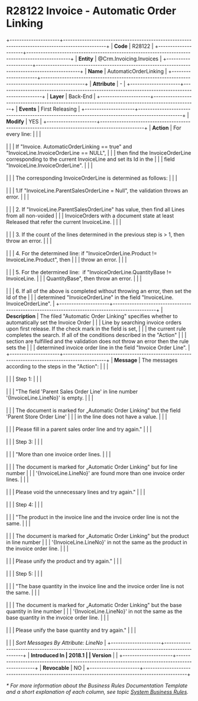 ﻿---
erp.type: business-rule
erp.entity: Crm.Invoicing.Invoices
---

# R28122 Invoice - Automatic Order Linking
+---------------------+------------------------------------------------------------------------------------------------+
| **Code**            | R28122                                                                                         |
+---------------------+------------------------------------------------------------------------------------------------+
| **Entity**          | @Crm.Invoicing.Invoices                                                                        |
+---------------------+------------------------------------------------------------------------------------------------+
| **Name**            | AutomaticOrderLinking                                                                          |
+---------------------+------------------------------------------------------------------------------------------------+
| **Attribute**       | \-                                                                                             |
+---------------------+------------------------------------------------------------------------------------------------+
| **Layer**           | Back-End                                                                                       |
+---------------------+------------------------------------------------------------------------------------------------+
| **Events**          | First Releasing                                                                                |
+---------------------+------------------------------------------------------------------------------------------------+
| **Modify**          | YES                                                                                            |
+---------------------+------------------------------------------------------------------------------------------------+
| **Action**          | For every line:                                                                                |
|                     | <br/><br/>                                                                                     |
|                     | If \"Invoice. AutomaticOrderLinking == true\" and \"InvoiceLine.InvoiceOrderLine == NULL\",    |
|                     | then find the InvoiceOrderLine corresponding to the current InvoiceLine and set its Id in the  |
|                     | field \"InvoiceLine.InvoiceOrderLine\".                                                        |
|                     | <br/><br/>                                                                                     |
|                     | The corresponding InvoiceOrderLine is determined as follows:                                   |
|                     | <br/><br/>                                                                                     |
|                     | 1.If \"InvoiceLine.ParentSalesOrderLine = Null\", the validation throws an error.              |
|                     | <br/><br/>                                                                                     |
|                     | 2\. If \"InvoiceLine.ParentSalesOrderLine\" has value, then find all Lines from all non-voided |
|                     | InvoiceOrders with a document state at least Released that refer the current InvoiceLine.      |
|                     | <br/><br/>                                                                                     |
|                     | 3\. If the count of the lines determined in the previous step is \> 1, then throw an error.    |
|                     | <br/><br/>                                                                                     |
|                     | 4\. For the determined line: if \"InvoiceOrderLine.Product != InvoiceLine.Product\", then      |
|                     | throw an error.                                                                                |
|                     | <br/><br/>                                                                                     |
|                     | 5\. For the determined line:  if \"InvoiceOrderLine.QuantityBase != InvoiceLine.               |
|                     | QuantityBase\", then throw an error.                                                           |
|                     | <br/><br/>                                                                                     |
|                     | 6\. If all of the above is completed without throwing an error, then set the Id of the         |
|                     | determined \"InvoiceOrderLine\" in the field \"InvoiceLine. InvoiceOrderLine\".                |
+---------------------+------------------------------------------------------------------------------------------------+
| **Description**     | The filed \"Automatic Order Linking\" specifies whether to automatically set the Invoice Order |
|                     | Line by searching invoice orders upon first release. If the check mark in the field is set,    |
|                     | the current rule completes the search. If all of the conditions described in the \"Action\"    |
|                     | section are fulfilled and the validation does not throw an error then the rule sets the        |
|                     | determined invoice order line in the field \"Invoice Order Line\".                             |
+---------------------+------------------------------------------------------------------------------------------------+
| **Message**         | The messages according to the steps in the \"Action\":                                         |
|                     | <br/><br/>                                                                                     |
|                     | Step 1:                                                                                        |
|                     | <br/><br/>                                                                                     |
|                     | \"The field \'Parent Sales Order Line\' in line number \'{InvoiceLine.LineNo}\' is empty.      |
|                     | <br/><br/>                                                                                     |
|                     | The document is marked for „Automatic Order Linking" but the field \'Parent Store Order Line\' |
|                     | in the line does not have a value.                                                             |
|                     | <br/><br/>                                                                                     |
|                     | Please fill in a parent sales order line and try again.\"                                      |
|                     | <br/><br/>                                                                                     |
|                     | Step 3:                                                                                        |
|                     | <br/><br/>                                                                                     |
|                     | \"More than one invoice order lines.                                                           |
|                     | <br/><br/>                                                                                     |
|                     | The document is marked for „Automatic Order Linking" but for line number                       |
|                     | \'{InvoiceLine.LineNo}\' are found more than one invoice order lines.                          |
|                     | <br/><br/>                                                                                     |
|                     | Please void the unnecessary lines and try again.\"                                             |
|                     | <br/><br/>                                                                                     |
|                     | Step 4:                                                                                        |
|                     | <br/><br/>                                                                                     |
|                     | \"The product in the invoice line and the invoice order line is not the same.                  |
|                     | <br/><br/>                                                                                     |
|                     | The document is marked for „Automatic Order Linking" but the product in line number            |
|                     | \'{InvoiceLine.LineNo}\' in not the same as the product in the invoice order line.             |
|                     | <br/><br/>                                                                                     |
|                     | Please unify the product and try again.\"                                                      |
|                     | <br/><br/>                                                                                     |
|                     | Step 5:                                                                                        |
|                     | <br/><br/>                                                                                     |
|                     | \"The base quantity in the invoice line and the invoice order line is not the same.            |
|                     | <br/><br/>                                                                                     |
|                     | The document is marked for „Automatic Order Linking" but the base quantity in line number      |
|                     | \'{InvoiceLine.LineNo}\' in not the same as the base quantity in the invoice order line.       |
|                     | <br/><br/>                                                                                     |
|                     | Please unify the base quantity and try again.\"                                                |
|                     | <br/><br/>                                                                                     |
|                     | *Sort Messages By Attribute: LineNo*                                                           |
+---------------------+------------------------------------------------------------------------------------------------+
| **Introduced In     | 2018.1                                                                                         |
| Version**           |                                                                                                |
+---------------------+------------------------------------------------------------------------------------------------+
| **Revocable**       | NO                                                                                             |
+---------------------+------------------------------------------------------------------------------------------------+

*\* For more information about the Business Rules Documentation Template and a short explanation of each column, see
topic [System Business Rules](../templates/template-description-system-business-rules.md).*
